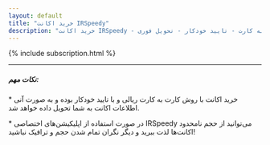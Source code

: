 ```yaml
---
layout: default
title: "خرید اکانت IRSpeedy"
description: "خرید اکانت IRSpeedy - کارت به کارت - تایید خودکار - تحویل فوری"
---
```


{% include subscription.html %}

<hr class="my-4" />

<h5 class="mb-4">نکات مهم:</h5>
<p>
* خرید اکانت با روش کارت به کارت ریالی و با تایید خودکار بوده و به صورت آنی اطلاعات اکانت به شما تحویل داده خواهد شد.
</p>
<p>
* در صورت استفاده از اپلیکیشن‌های اختصاصی IRSpeedy می‌توانید از حجم نامحدود اکانت‌ها لذت ببرید و دیگر نگران تمام شدن حجم و ترافیک نباشید!
</p>